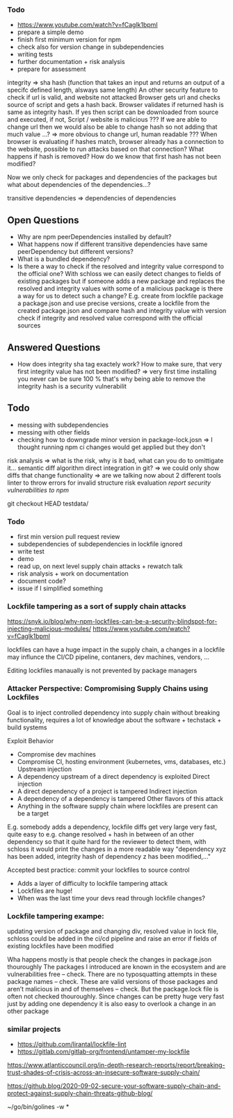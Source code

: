 ### Todo
- https://www.youtube.com/watch?v=fCaglk1bpmI
- prepare a simple demo
- finish first minimum version for npm
- check also for version change in subdependencies
- writing tests
- further documentation + risk analysis
- prepare for assessment


integrity => sha hash (function that takes an input and returns an output of a specifc defined length, alsways same length)
An other security feature to check if url is valid, and website not attacked
Browser gets url and checks source of script and gets a hash back. Browser validates if returned hash is same as integrity hash. If yes then script can be downloaded from source and executed, if not, Script / website is malicious
??? If we are able to change url then we would also be able to change hash so not adding that much value ...? => more obvious to change url, human readable
??? When browser is evaluating if hashes match, browser already has a connection to the website, possible to run attacks based on that connection?
What happens if hash is removed?
How do we know that first hash has not been modified?

Now we only check for packages and dependencies of the packages but what about dependencies of the dependencies...?



transitive dependencies => dependencies of dependencies 

## Open Questions
- Why are npm peerDependencies installed by default?
- What happens now if different transitive dependencies have same peerDependency but different versions?
- What is a bundled dependency?
- Is there a way to check if the resolved and integrity value correspond to the official one? With schloss we can easily detect changes to fields of existing packages but if someone adds a new package and replaces the resolved and integrity values with some of a malicious package is there a way for us to detect such a change?
E.g. create from lockfile package a package.json and use precise versions, create a lockfile from the created package.json and compare hash and integrity value
with version check if integrity and resolved value correspond with the official sources

## Answered Questions
- How does integrity sha tag exactely work? How to make sure, that very first integrity value has not been modified? => very first time installing you never can be sure 100 % that's why being able to remove the integrity hash is a security vulnerabilit

## Todo
- messing with subdependencies
- messing with other fields
- checking how to downgrade minor version in package-lock.josn => I thought running npm ci changes would get applied but they don't


risk analysis
=> what is the risk, why is it bad, what can you do to omittigate it...
semantic diff algorithm
direct integration in git? => we could only show diffs that change functionality
=> are we talking now about 2 different tools
linter to throw errors for invalid structure
risk evaluation
*report security vulnerabilities to npm*

git checkout HEAD testdata/

### Todo
- first min version pull request review
- subdependencies of subdependencies in lockfile ignored
- write test
- demo
- read up, on next level supply chain attacks + rewatch talk
- risk analysis + work on documentation
- document code?
- issue if I simplified something


### Lockfile tampering as a sort of supply chain attacks
https://snyk.io/blog/why-npm-lockfiles-can-be-a-security-blindspot-for-injecting-malicious-modules/
https://www.youtube.com/watch?v=fCaglk1bpmI

lockfiles can have a huge impact in the supply chain, a changes in a lockfile may influnce the CI/CD pipeline, contaners, dev machines, vendors, ...

Editing lockfiles manaually is not prevented by package managers

### Attacker Perspective: Compromising Supply Chains using Lockfiles
Goal is to inject controlled dependency into supply chain without breaking functionality, requires a lot of knowledge about the software + techstack + build systems

Exploit Behavior
- Compromise dev machines
- Compromise CI, hosting environment (kubernetes, vms, databases, etc.)
Upstream injection
- A dependency upstream of a direct dependency is exploited
Direct injection
- A direct dependency of a project is tampered
Indirect injection
- A dependency of a dependency is tampered
Other flavors of this attack
- Anything in the software supply chain where lockfiles are present can be a target

E.g. somebody adds a dependency, lockfile diffs get very large very fast, quite easy to e.g. change resolved + hash in between of an other dependency so that it quite hard for the reviewer to detect them, with schloss it would print the changes in a more readable way "dependency xyz has been added, integrity hash of dependency z has been modified,..."

Accepted best practice: commit your lockfiles to source control
- Adds a layer of difficulty to lockfile tampering attack
- Lockfiles are huge!
- When was the last time your devs read through lockfile changes?


### Lockfile tampering exampe: 
updating version of package and changing div, resolved value in lock file, schloss could be added in the ci/cd pipeline and raise an error if fields of existing lockfiles have been modified

Wha happens mostly is that people check the changes in package.json thouroughly
    The packages I introduced are known in the ecosystem and are vulnerabilities free – check.
    There are no typosquatting attempts in these package names – check.
    These are valid versions of those packages and aren’t malicious in and of themselves – check.
But the package.lock file is often not checked thouroughly. Since changes can be pretty huge very fast just by adding one dependency it is also easy to overlook a change in an other package


### similar projects
- https://github.com/lirantal/lockfile-lint
- https://gitlab.com/gitlab-org/frontend/untamper-my-lockfile


https://www.atlanticcouncil.org/in-depth-research-reports/report/breaking-trust-shades-of-crisis-across-an-insecure-software-supply-chain/

https://github.blog/2020-09-02-secure-your-software-supply-chain-and-protect-against-supply-chain-threats-github-blog/



 ~/go/bin/golines -w *